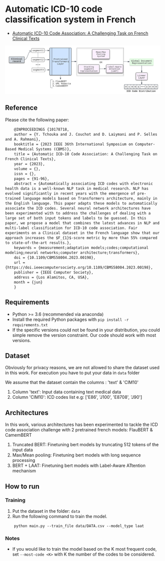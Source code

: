 # Automatic ICD-10 code classification system in French
- [Automatic ICD-10 Code Association: A Challenging Task on French Clinical Texts](https://doi.ieeecomputersociety.org/10.1109/CBMS58004.2023.00198)

![image](https://github.com/mlfiab/icd10-french/blob/main/global-architecture.png)

## Reference
Please cite the following paper:
```
    @INPROCEEDINGS {10178718,
    author = {Y. Tchouka and J. Couchot and D. Laiymani and P. Selles and A. Rahmani},
    booktitle = {2023 IEEE 36th International Symposium on Computer-Based Medical Systems (CBMS)},
    title = {Automatic ICD-10 Code Association: A Challenging Task on French Clinical Texts},
    year = {2023},
    volume = {},
    issn = {},
    pages = {91-96},
    abstract = {Automatically associating ICD codes with electronic health data is a well-known NLP task in medical research. NLP has evolved significantly in recent years with the emergence of pre-trained language models based on Transformers architecture, mainly in the English language. This paper adapts these models to automatically associate the ICD codes. Several neural network architectures have been experimented with to address the challenges of dealing with a large set of both input tokens and labels to be guessed. In this paper, we propose a model that combines the latest advances in NLP and multi-label classification for ICD-10 code association. Fair experiments on a Clinical dataset in the French language show that our approach increases the $F_{1}$-score metric by more than 55% compared to state-of-the-art results.},
    keywords = {measurement;adaptation models;codes;computational modeling;neural networks;computer architecture;transformers},
    doi = {10.1109/CBMS58004.2023.00198},
    url = {https://doi.ieeecomputersociety.org/10.1109/CBMS58004.2023.00198},
    publisher = {IEEE Computer Society},
    address = {Los Alamitos, CA, USA},
    month = {jun}
    }
```


## Requirements
* Python >= 3.6 (recommended via anaconda)
* Install the required Python packages with `pip install -r requirements.txt`
* If the specific versions could not be found in your distribution, you could simple remove the version constraint. Our code should work with most versions.

## Dataset
Obviously for privacy reasons, we are not allowed to share the dataset used in this work. For execution you have to put your data in `data` folder

We assume that the dataset contain the columns : 'text' & 'CIM10'
1. Column 'text': Input data containing text medical data 
2. Column 'CIM10': ICD codes list
e.g: ['E86', 'J100', 'E8708', 'J90']

## Architectures
In this work, various architectures has been experimented to tackle the ICD code association challenge with 2 pretrained french models: FlauBERT & CamemBERT
1. Truncated BERT: Finetuning bert models by truncating 512 tokens of the input data
2. Max/Mean pooling: Finetuning bert models with long sequence processing 
3. BERT + LAAT: Finetuning bert models with Label-Aware ATtention mechanism
## How to run

### Training
1. Put the dataset in the folder: `data`
2. Run the following command to train the model.

```
    python main.py --train_file data/DATA.csv --model_type laat
```

### Notes
- If you would like to train the model based on the K most frequent code, set `--most-code <K>` with K the number of the codes to be considered.
